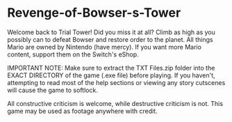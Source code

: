 # Revenge-of-Bowser-s-Tower
Welcome back to Trial Tower! Did you miss it at all? Climb as high as you possibly can to defeat Bowser and restore order to the planet. All things Mario are owned by Nintendo (have mercy).
If you want more Mario content, support them on the Switch's eShop.

IMPORTANT NOTE:
Make sure to extract the TXT Files.zip folder into the EXACT DIRECTORY of the game (.exe file) before playing. If you haven't, attempting to read most of the help sections or viewing any story cutscenes will cause the game to softlock.

All constructive criticism is welcome, while destructive criticism is not. This game may be used as footage anywhere with credit.
